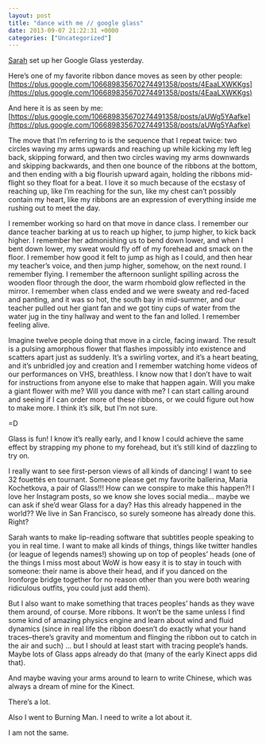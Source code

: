 ```yaml
---
layout: post
title: "dance with me // google glass"
date: 2013-09-07 21:22:31 +0000
categories: ["Uncategorized"]
---
```


[Sarah](http://ultrasaurus.com) set up her Google Glass yesterday. 

Here’s one of my favorite ribbon dance moves as seen by other people: [https://plus.google.com/106689835670274491358/posts/4EaaLXWKKgs](https://plus.google.com/106689835670274491358/posts/4EaaLXWKKgs)

And here it is as seen by me: [https://plus.google.com/106689835670274491358/posts/aUWg5YAafke](https://plus.google.com/106689835670274491358/posts/aUWg5YAafke)

The move that I’m referring to is the sequence that I repeat twice: two circles waving my arms upwards and reaching up while kicking my left leg back, skipping forward, and then two circles waving my arms downwards and skipping backwards, and then one bounce of the ribbons at the bottom, and then ending with a big flourish upward again, holding the ribbons mid-flight so they float for a beat. I love it so much because of the ecstasy of reaching up, like I’m reaching for the sun, like my chest can’t possibly contain my heart, like my ribbons are an expression of everything inside me rushing out to meet the day. 

I remember working so hard on that move in dance class. I remember our dance teacher barking at us to reach up higher, to jump higher, to kick back higher. I remember her admonishing us to bend down lower, and when I bent down lower, my sweat would fly off of my forehead and smack on the floor. I remember how good it felt to jump as high as I could, and then hear my teacher’s voice, and then jump higher, somehow, on the next round. I remember flying. I remember the afternoon sunlight spilling across the wooden floor through the door, the warm rhomboid glow reflected in the mirror. I remember when class ended and we were sweaty and red-faced and panting, and it was so hot, the south bay in mid-summer, and our teacher pulled out her giant fan and we got tiny cups of water from the water jug in the tiny hallway and went to the fan and lolled. I remember feeling alive.

Imagine twelve people doing that move in a circle, facing inward. The result is a pulsing amorphous flower that flashes impossibly into existence and scatters apart just as suddenly. It’s a swirling vortex, and it’s a heart beating, and it’s unbridled joy and creation and I remember watching home videos of our performances on VHS, breathless. I know now that I don’t have to wait for instructions from anyone else to make that happen again. Will you make a giant flower with me? Will you dance with me? I can start calling around and seeing if I can order more of these ribbons, or we could figure out how to make more. I think it’s silk, but I’m not sure. 

=D 

Glass is fun! I know it’s really early, and I know I could achieve the same effect by strapping my phone to my forehead, but it’s still kind of dazzling to try on. 

I really want to see first-person views of all kinds of dancing! I want to see 32 fouettés en tournant. Someone please get my favorite ballerina, Maria Kochetkova,﻿ a pair of Glass!!! How can we conspire to make this happen?! I love her Instagram posts, so we know she loves social media… maybe we can ask if she’d wear Glass for a day? Has this already happened in the world?? We live in San Francisco, so surely someone has already done this. Right? 

Sarah wants to make lip-reading software that subtitles people speaking to you in real time. I want to make all kinds of things, things like twitter handles (or league of legends names!) showing up on top of peoples’ heads (one of the things I miss most about WoW is how easy it is to stay in touch with someone: their name is above their head, and if you danced on the Ironforge bridge together for no reason other than you were both wearing ridiculous outfits, you could just add them). 

But I also want to make something that traces peoples’ hands as they wave them around, of course. More ribbons. It won’t be the same unless I find some kind of amazing physics engine and learn about wind and fluid dynamics (since in real life the ribbon doesn’t do exactly what your hand traces–there’s gravity and momentum and flinging the ribbon out to catch in the air and such) … but I should at least start with tracing people’s hands. Maybe lots of Glass apps already do that (many of the early Kinect apps did that). 

And maybe waving your arms around to learn to write Chinese, which was always a dream of mine for the Kinect. 

There’s a lot. 

Also I went to Burning Man. I need to write a lot about it. 

I am not the same.